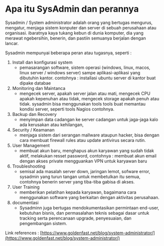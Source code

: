 # Apa itu SysAdmin dan perannya

Sysadmin / System administrator adalah orang yang bertugas mengurus, mengatur, menjaga sistem konputer dan server di sebuah perusahaan atau organisasi.
ibaratnya kaya tukang kebun di dunia komputer, dia yang merawat ngebersihin, benerin, dan pastiin semuanya berjalan dengan lancar. 

Sysadmin mempunyai beberapa peran atau tugasnya, seperti :
1) Install dan konfigurasi system
   - pemasarangan software, sistem operasi (windows, linux, macos, linux server / windows server) sampe aplikasi-aplikasi yang dibutuhin kantor.
     contohnya : installasi ubuntu server di kantor buat dipake databae
2) Monitoring dan Maintanca
   - mengecek server, apakah server jalan atau mati, mengecek CPU apakah kepenuhan atau tidak, mengecek storage apakah penuh atau tidak.
     sysadmin bisa menggunakan tools tools buat memantau kondisi server, seperti tools Nagios contohnya.
3) Backup dan Recovery
   - menyimpan data cadangan ke server cadangan untuk jaga-jaga kalo ada kerusakan atau kehilangan,
4) Security / Keamanan
   - menjaga sistem dari serangan mallware ataupun hacker, bisa dengan cara membuat firewall rules atau update antivirus secara rutin.
5) User Management
   - membuat akun baru, menghapus akun karyawan yang sudah tidak aktif, melakukan resset password, contohnya : membuat akun email dengan akses private mengguankan VPN untuk karyawan baru
6) Troubleshooting
   - semisal ada masalah server down, jaringan lemot, sofware error, sysadmin yang turun tangan untuk membetulkan itu semua, contohnya benerin server yang tiba-tiba gabisa di akses.
7) User Training
   - memberikan pelatihan kepada karyawan, bagaimana cara menggunakan software yang berkaitan dengan aktivitas perusahaan.
8) documentasi
   - Sysadminn juga bertugas mendokumentasikan permintaan end-user, kebutuhan bisnis, dan permasalahan teknis sebagai dasar untuk tracking serta perencanaan upgrade, penyesuaian,
     dan pengembangan sistem.
  



Link references : [https://www.goldenfast.net/blog/system-administrator/](https://www.goldenfast.net/blog/system-administrator/)
